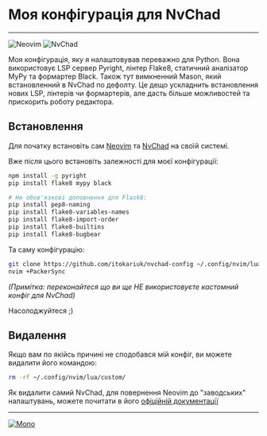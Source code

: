 # Моя конфігурація для NvChad

---

![Neovim](https://img.shields.io/badge/Neovim-0.8.3-blue?style=flat-square&logo=Neovim)
![NvChad](https://img.shields.io/badge/NvChad-1.0-blue?style=flat-square&logo=gnu-bash)

Моя конфігурація, яку я налаштовував переважно для Python. Вона використовує LSP сервер Pyright, лінтер Flake8, статичний аналізатор MyPy та формартер Black. Також тут вимкненний Mason, який встановленний в NvChad по дефолту. Це дещо ускладнить встановлення нових LSP, лінтерів чи формартерів, але дасть більше можливостей та прискорить роботу редактора.


## Встановлення

Для початку встановіть сам [Neovim](https://github.com/neovim/neovim/wiki/Installing-Neovim) та [NvChad](https://nvchad.com/quickstart/install) на своїй системі.

Вже після цього встановіть залежності для моєї конфігурації:

```bash
npm install -g pyright
pip install flake8 mypy black
```

```bash
# Не обов'язкові доповнення для Flask8:
pip install pep8-naming
pip install flake8-variables-names
pip install flake8-import-order
pip install flake8-builtins
pip install flake8-bugbear
```
Та саму конфігурацію:

```bash
git clone https://github.com/itokariuk/nvchad-config ~/.config/nvim/lua/custom
nvim +PackerSync
```
_(Примітка: переконайтеся що ви ще НЕ використовуєте кастомний конфіг для NvChad)_

Насолоджуйтеся ;)

## Видалення

Якщо вам по якійсь причині не сподобався мій конфіг, ви можете видалити його командою:

```bash
rm -rf ~/.config/nvim/lua/custom/
```

Як видалити самий NvChad, для повернення Neovim до "заводських" налаштувань, можете почитати в його [офіційній документації](https://nvchad.com/quickstart/install#uninstall)

---

[![Mono](https://img.shields.io/badge/Підтримай-копійкою-blue?style=flat-square&logo=gnu-bash)](https://send.monobank.ua/jar/4qQYWZQvK3)
